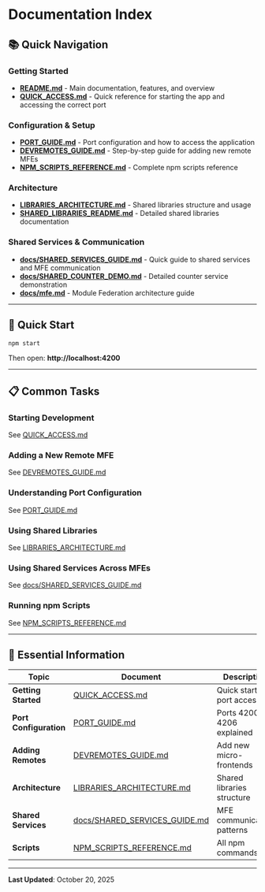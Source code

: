 # Documentation Index

## 📚 Quick Navigation

### Getting Started

- **[README.md](./README.md)** - Main documentation, features, and overview
- **[QUICK_ACCESS.md](./QUICK_ACCESS.md)** - Quick reference for starting the app and accessing the correct port

### Configuration & Setup

- **[PORT_GUIDE.md](./PORT_GUIDE.md)** - Port configuration and how to access the application
- **[DEVREMOTES_GUIDE.md](./DEVREMOTES_GUIDE.md)** - Step-by-step guide for adding new remote MFEs
- **[NPM_SCRIPTS_REFERENCE.md](./NPM_SCRIPTS_REFERENCE.md)** - Complete npm scripts reference

### Architecture

- **[LIBRARIES_ARCHITECTURE.md](./LIBRARIES_ARCHITECTURE.md)** - Shared libraries structure and usage
- **[SHARED_LIBRARIES_README.md](./SHARED_LIBRARIES_README.md)** - Detailed shared libraries documentation

### Shared Services & Communication

- **[docs/SHARED_SERVICES_GUIDE.md](./docs/SHARED_SERVICES_GUIDE.md)** - Quick guide to shared services and MFE communication
- **[docs/SHARED_COUNTER_DEMO.md](./docs/SHARED_COUNTER_DEMO.md)** - Detailed counter service demonstration
- **[docs/mfe.md](./docs/mfe.md)** - Module Federation architecture guide

---

## 🚀 Quick Start

```bash
npm start
```

Then open: **http://localhost:4200**

---

## 📋 Common Tasks

### Starting Development

See [QUICK_ACCESS.md](./QUICK_ACCESS.md)

### Adding a New Remote MFE

See [DEVREMOTES_GUIDE.md](./DEVREMOTES_GUIDE.md)

### Understanding Port Configuration

See [PORT_GUIDE.md](./PORT_GUIDE.md)

### Using Shared Libraries

See [LIBRARIES_ARCHITECTURE.md](./LIBRARIES_ARCHITECTURE.md)

### Using Shared Services Across MFEs

See [docs/SHARED_SERVICES_GUIDE.md](./docs/SHARED_SERVICES_GUIDE.md)

### Running npm Scripts

See [NPM_SCRIPTS_REFERENCE.md](./NPM_SCRIPTS_REFERENCE.md)

---

## 🎯 Essential Information

| Topic                  | Document                                                         | Description                 |
| ---------------------- | ---------------------------------------------------------------- | --------------------------- |
| **Getting Started**    | [QUICK_ACCESS.md](./QUICK_ACCESS.md)                             | Quick start and port access |
| **Port Configuration** | [PORT_GUIDE.md](./PORT_GUIDE.md)                                 | Ports 4200-4206 explained   |
| **Adding Remotes**     | [DEVREMOTES_GUIDE.md](./DEVREMOTES_GUIDE.md)                     | Add new micro-frontends     |
| **Architecture**       | [LIBRARIES_ARCHITECTURE.md](./LIBRARIES_ARCHITECTURE.md)         | Shared libraries structure  |
| **Shared Services**    | [docs/SHARED_SERVICES_GUIDE.md](./docs/SHARED_SERVICES_GUIDE.md) | MFE communication patterns  |
| **Scripts**            | [NPM_SCRIPTS_REFERENCE.md](./NPM_SCRIPTS_REFERENCE.md)           | All npm commands            |

---

**Last Updated**: October 20, 2025
